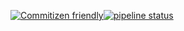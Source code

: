 [![Commitizen friendly](https://img.shields.io/badge/commitizen-friendly-brightgreen.svg)](http://commitizen.github.io/cz-cli/)[![pipeline status](https://in.thewardro.be/io/opennetwork/react-draftable/badges/master/pipeline.svg)](https://in.thewardro.be/io/opennetwork/react-draftable/commits/master)

